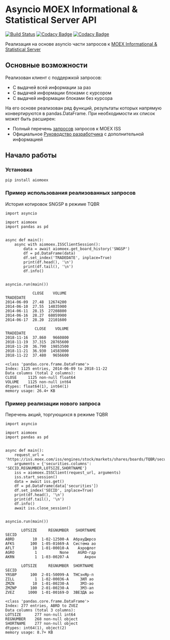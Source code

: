 # Asyncio MOEX Informational & Statistical Server API 

[![Build Status](https://travis-ci.org/WLM1ke/aiomoex.svg?branch=master)](https://travis-ci.org/WLM1ke/aiomoex)
[![Codacy Badge](https://api.codacy.com/project/badge/Coverage/363c10e1d85b404882326cf62b78f25c)](https://www.codacy.com/app/wlmike/aiomoex?utm_source=github.com&utm_medium=referral&utm_content=WLM1ke/aiomoex&utm_campaign=Badge_Coverage)
[![Codacy Badge](https://api.codacy.com/project/badge/Grade/363c10e1d85b404882326cf62b78f25c)](https://www.codacy.com/app/wlmike/aiomoex?utm_source=github.com&amp;utm_medium=referral&amp;utm_content=WLM1ke/aiomoex&amp;utm_campaign=Badge_Grade)

Реализация на основе asyncio части  запросов к [MOEX Informational & Statistical Server](https://www.moex.com/a2193)

## Основные возможности
Реализован клиент с поддержкой запросов:
- С выдачей всей информации за раз
- С выдачей информации блоками с курсором
- С выдачей информации блоками без курсора

На его основе реализован ряд функций, результаты которых напрямую конвертируются в pandas.DataFrame. 
При необходимости их список может быть расширен:
- Полный перечень [запросов](https://iss.moex.com/iss/reference/) запросов к MOEX ISS
- Официальное [Руководство разработчика](https://fs.moex.com/files/6523) с дополнительной информацией

## Начало работы
### Установка 
```
pip install aiomoex
```

### Пример использования реализованных запросов
История котировок SNGSP в режиме TQBR
```
import asyncio

import aiomoex
import pandas as pd


async def main():
    async with aiomoex.ISSClientSession():
        data = await aiomoex.get_board_history('SNGSP')
        df = pd.DataFrame(data)
        df.set_index('TRADEDATE', inplace=True)
        print(df.head(), '\n')
        print(df.tail(), '\n')
        df.info()


asyncio.run(main())
```
```
            CLOSE    VOLUME
TRADEDATE                  
2014-06-09  27.48  12674200
2014-06-10  27.55  14035900
2014-06-11  28.15  27208800
2014-06-16  28.27  68059900
2014-06-17  28.20  22101600 

             CLOSE    VOLUME
TRADEDATE                   
2018-11-16  37.860   9660800
2018-11-19  37.315  28765600
2018-11-20  36.790  19853500
2018-11-21  36.930  14583000
2018-11-22  37.480   9656600 

<class 'pandas.core.frame.DataFrame'>
Index: 1125 entries, 2014-06-09 to 2018-11-22
Data columns (total 2 columns):
CLOSE     1125 non-null float64
VOLUME    1125 non-null int64
dtypes: float64(1), int64(1)
memory usage: 26.4+ KB
```

### Пример реализации нового запроса
Перечень акций, торгующихся в режиме TQBR
```
import asyncio

import aiomoex
import pandas as pd


async def main():
    request_url = 'https://iss.moex.com/iss/engines/stock/markets/shares/boards/TQBR/securities.json'
    arguments = {'securities.columns': 'SECID,REGNUMBER,LOTSIZE,SHORTNAME'}
    iss = aiomoex.ISSClient(request_url, arguments)
    iss.start_session()
    data = await iss.get()
    df = pd.DataFrame(data['securities'])
    df.set_index('SECID', inplace=True)
    print(df.head(), '\n')
    print(df.tail(), '\n')
    df.info()
    await iss.close_session()


asyncio.run(main())
```
```
       LOTSIZE     REGNUMBER   SHORTNAME
SECID                                   
ABRD        10  1-02-12500-A  АбрауДюрсо
AFKS       100  1-05-01669-A  Система ао
AFLT        10  1-01-00010-A    Аэрофлот
AGRO         1          None    AGRO-гдр
AKRN         1  1-03-00207-A       Акрон 

       LOTSIZE     REGNUMBER  SHORTNAME
SECID                                  
YRSBP      100  2-01-50099-A  ТНСэнЯр-п
ZILL         1  1-02-00036-A     ЗИЛ ао
ZMZN        10  1-01-00230-A     ЗМЗ-ао
ZMZNP      100  2-01-00230-A     ЗМЗ-ап
ZVEZ      1000  1-01-00169-D  ЗВЕЗДА ао 

<class 'pandas.core.frame.DataFrame'>
Index: 277 entries, ABRD to ZVEZ
Data columns (total 3 columns):
LOTSIZE      277 non-null int64
REGNUMBER    268 non-null object
SHORTNAME    277 non-null object
dtypes: int64(1), object(2)
memory usage: 8.7+ KB
```


